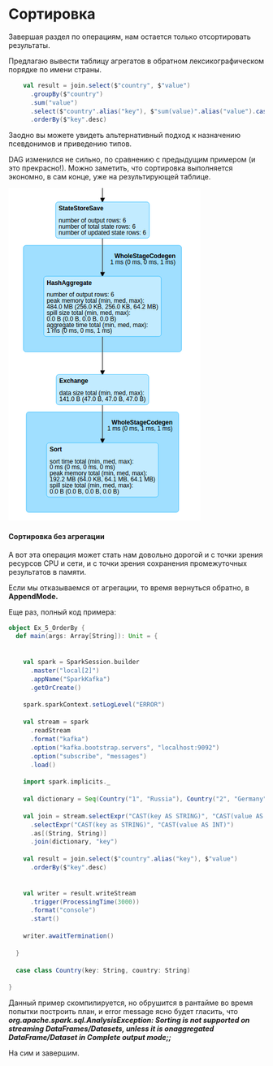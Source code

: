 # Сортировка

Завершая раздел по операциям, нам остается только отсортировать результаты.

Предлагаю вывести таблицу агрегатов в обратном лексикографическом порядке по имени страны.

```scala
    val result = join.select($"country", $"value")
      .groupBy($"country")
      .sum("value")
      .select($"country".alias("key"), $"sum(value)".alias("value").cast(StringType))
      .orderBy($"key".desc)
```

Заодно вы можете увидеть альтернативный подход к назначению псевдонимов и приведению типов.

DAG изменился не сильно, по сравнению с предыдущим примером \(и это прекрасно!\). Можно заметить, что сортировка выполняется экономно, в сам конце, уже на результирующей таблице. 

![](/assets/DAG_order_by.jpg)

#### Сортировка без агрегации

А вот эта операция может стать нам довольно дорогой и с точки зрения ресурсов CPU и сети, и с точки зрения сохранения промежуточных результатов в памяти.

Если мы отказываемся от агрегации, то время вернуться обратно, в **AppendMode.**

Еще раз, полный код примера:

```scala
object Ex_5_OrderBy {
  def main(args: Array[String]): Unit = {


    val spark = SparkSession.builder
      .master("local[2]")
      .appName("SparkKafka")
      .getOrCreate()

    spark.sparkContext.setLogLevel("ERROR")

    val stream = spark
      .readStream
      .format("kafka")
      .option("kafka.bootstrap.servers", "localhost:9092")
      .option("subscribe", "messages")
      .load()

    import spark.implicits._

    val dictionary = Seq(Country("1", "Russia"), Country("2", "Germany"), Country("3", "USA")).toDS()

    val join = stream.selectExpr("CAST(key AS STRING)", "CAST(value AS STRING)")
      .selectExpr("CAST(key as STRING)", "CAST(value AS INT)")
      .as[(String, String)]
      .join(dictionary, "key")

    val result = join.select($"country".alias("key"), $"value")
      .orderBy($"key".desc) 


    val writer = result.writeStream
      .trigger(ProcessingTime(3000))
      .format("console")
      .start()

    writer.awaitTermination()

  }

  case class Country(key: String, country: String)

}
```

Данный пример скомпилируется, но обрушится в рантайме во время попытки построить план, и error message ясно будет гласить, что _**org.apache.spark.sql.AnalysisException: Sorting is not supported on streaming DataFrames/Datasets, unless it is onaggregated DataFrame/Dataset in Complete output mode;;**_

На сим и завершим.

